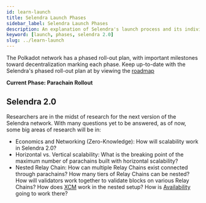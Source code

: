 ```yaml
---
id: learn-launch
title: Selendra Launch Phases
sidebar_label: Selendra Launch Phases
description: An explanation of Selendra's launch process and its individual phases.
keyword: [launch, phases, selendra 2.0]
slug: ../learn-launch
---
```


The Polkadot network has a phased roll-out plan, with important milestones toward decentralization
marking each phase. Keep up-to-date with the Selendra's phased roll-out plan at by viewing the
[roadmap](https://selendra.org/launch-roadmap/)

**Current Phase: Parachain Rollout**


## Selendra 2.0

Researchers are in the midst of research for the next version of the Selendra network. With many
questions yet to be answered, as of now, some big areas of research will be in:

- Economics and Networking (Zero-Knowledge): How will scalability work in Selendra 2.0?
- Horizontal vs. Vertical scalability: What is the breaking point of the maximum number of
  parachains built with horizontal scalability?
- Nested Relay Chain: How can multiple Relay Chains exist connected through parachains? How many
  tiers of Relay Chains can be nested? How will validators work together to validate blocks on
  various Relay Chains? How does [XCM](learn-xcm.md) work in the nested setup? How is
  [Availability](learn-availability.md) going to work there?
